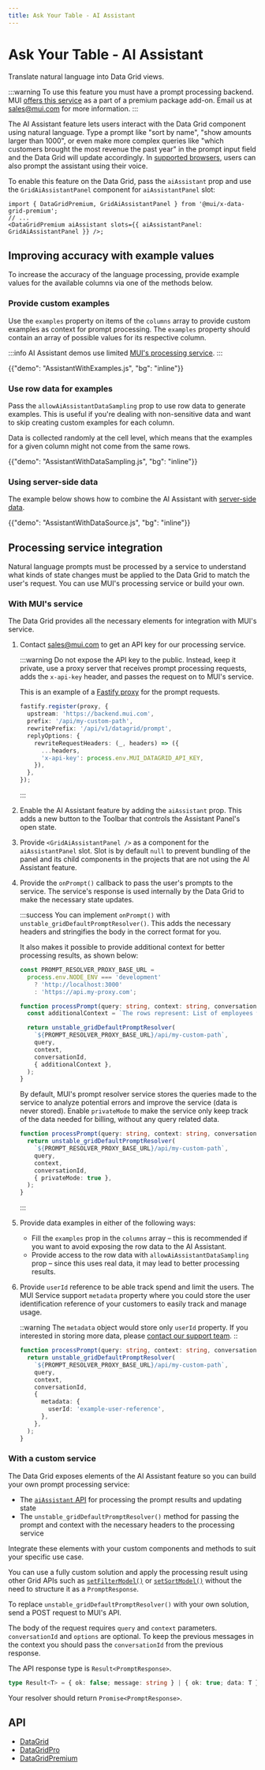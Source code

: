 ```yaml
---
title: Ask Your Table - AI Assistant
---
```


# Ask Your Table - AI Assistant [<span class="plan-premium"></span>](/x/introduction/licensing/#premium-plan 'Premium plan')

<p class="description">Translate natural language into Data Grid views.</p>

:::warning
To use this feature you must have a prompt processing backend.
MUI [offers this service](/x/react-data-grid/ai-assistant/#with-muis-service) as a part of a premium package add-on.
Email us at [sales@mui.com](mailto:sales@mui.com) for more information.
:::

The AI Assistant feature lets users interact with the Data Grid component using natural language.
Type a prompt like "sort by name", "show amounts larger than 1000", or even make more complex queries like "which customers brought the most revenue the past year" in the prompt input field and the Data Grid will update accordingly.
In [supported browsers](https://developer.mozilla.org/en-US/docs/Web/API/SpeechRecognition#browser_compatibility), users can also prompt the assistant using their voice.

To enable this feature on the Data Grid, pass the `aiAssistant` prop and use the `GridAiAssistantPanel` component for `aiAssistantPanel` slot:

```tsx
import { DataGridPremium, GridAiAssistantPanel } from '@mui/x-data-grid-premium';
// ...
<DataGridPremium aiAssistant slots={{ aiAssistantPanel: GridAiAssistantPanel }} />;
```

## Improving accuracy with example values

To increase the accuracy of the language processing, provide example values for the available columns via one of the methods below.

### Provide custom examples

Use the `examples` property on items of the `columns` array to provide custom examples as context for prompt processing.
The `examples` property should contain an array of possible values for its respective column.

:::info
AI Assistant demos use limited [MUI's processing service](/x/react-data-grid/ai-assistant/#with-muis-service).
:::

{{"demo": "AssistantWithExamples.js", "bg": "inline"}}

### Use row data for examples

Pass the `allowAiAssistantDataSampling` prop to use row data to generate examples.
This is useful if you're dealing with non-sensitive data and want to skip creating custom examples for each column.

Data is collected randomly at the cell level, which means that the examples for a given column might not come from the same rows.

{{"demo": "AssistantWithDataSampling.js", "bg": "inline"}}

### Using server-side data

The example below shows how to combine the AI Assistant with [server-side data](/x/react-data-grid/server-side-data/).

{{"demo": "AssistantWithDataSource.js", "bg": "inline"}}

## Processing service integration

Natural language prompts must be processed by a service to understand what kinds of state changes must be applied to the Data Grid to match the user's request.
You can use MUI's processing service or build your own.

### With MUI's service

The Data Grid provides all the necessary elements for integration with MUI's service.

1. Contact [sales@mui.com](mailto:sales@mui.com) to get an API key for our processing service.

   :::warning
   Do not expose the API key to the public. Instead, keep it private, use a proxy server that receives prompt processing requests, adds the `x-api-key` header, and passes the request on to MUI's service.

   This is an example of a [Fastify proxy](https://www.npmjs.com/package/@fastify/http-proxy) for the prompt requests.

   ```ts
   fastify.register(proxy, {
     upstream: 'https://backend.mui.com',
     prefix: '/api/my-custom-path',
     rewritePrefix: '/api/v1/datagrid/prompt',
     replyOptions: {
       rewriteRequestHeaders: (_, headers) => ({
         ...headers,
         'x-api-key': process.env.MUI_DATAGRID_API_KEY,
       }),
     },
   });
   ```

   :::

2. Enable the AI Assistant feature by adding the `aiAssistant` prop.
   This adds a new button to the Toolbar that controls the Assistant Panel's open state.
3. Provide `<GridAiAssistantPanel />` as a component for the `aiAssistantPanel` slot.
   Slot is by default `null` to prevent bundling of the panel and its child components in the projects that are not using the AI Assistant feature.
4. Provide the `onPrompt()` callback to pass the user's prompts to the service.
   The service's response is used internally by the Data Grid to make the necessary state updates.

   :::success
   You can implement `onPrompt()` with `unstable_gridDefaultPromptResolver()`.
   This adds the necessary headers and stringifies the body in the correct format for you.

   It also makes it possible to provide additional context for better processing results, as shown below:

   ```ts
   const PROMPT_RESOLVER_PROXY_BASE_URL =
     process.env.NODE_ENV === 'development'
       ? 'http://localhost:3000'
       : 'https://api.my-proxy.com';

   function processPrompt(query: string, context: string, conversationId?: string) {
     const additionalContext = `The rows represent: List of employees with their company, position and start date`;

     return unstable_gridDefaultPromptResolver(
       `${PROMPT_RESOLVER_PROXY_BASE_URL}/api/my-custom-path`,
       query,
       context,
       conversationId,
       { additionalContext },
     );
   }
   ```

   By default, MUI's prompt resolver service stores the queries made to the service to analyze potential errors and improve the service (data is never stored).
   Enable `privateMode` to make the service only keep track of the data needed for billing, without any query related data.

   ```ts
   function processPrompt(query: string, context: string, conversationId?: string) {
     return unstable_gridDefaultPromptResolver(
       `${PROMPT_RESOLVER_PROXY_BASE_URL}/api/my-custom-path`,
       query,
       context,
       conversationId,
       { privateMode: true },
     );
   }
   ```

   :::

5. Provide data examples in either of the following ways:
   - Fill the `examples` prop in the `columns` array – this is recommended if you want to avoid exposing the row data to the AI Assistant.
   - Provide access to the row data with `allowAiAssistantDataSampling` prop – since this uses real data, it may lead to better processing results.

6. Provide `userId` reference to be able track spend and limit the users.
   The MUI Service support `metadata` property where you could store the user identification reference of your customers to easily track and manage usage.

   ::warning
   The `metadata` object would store only `userId` property. If you interested in storing more data, please [contact our support team](mailto:support@mui.com).
   ::

   ```ts
   function processPrompt(query: string, context: string, conversationId?: string) {
     return unstable_gridDefaultPromptResolver(
       `${PROMPT_RESOLVER_PROXY_BASE_URL}/api/my-custom-path`,
       query,
       context,
       conversationId,
       {
         metadata: {
           userId: 'example-user-reference',
         },
       },
     );
   }
   ```

### With a custom service

The Data Grid exposes elements of the AI Assistant feature so you can build your own prompt processing service:

- The [`aiAssistant` API](/x/api/data-grid/grid-api/#grid-api-prop-aiAssistant) for processing the prompt results and updating state
- The `unstable_gridDefaultPromptResolver()` method for passing the prompt and context with the necessary headers to the processing service

Integrate these elements with your custom components and methods to suit your specific use case.

You can use a fully custom solution and apply the processing result using other Grid APIs such as [`setFilterModel()`](/x/api/data-grid/grid-api/#grid-api-prop-setFilterModel) or [`setSortModel()`](/x/api/data-grid/grid-api/#grid-api-prop-setSortModel) without the need to structure it as a `PromptResponse`.

To replace `unstable_gridDefaultPromptResolver()` with your own solution, send a POST request to MUI's API.

The body of the request requires `query` and `context` parameters.
`conversationId` and `options` are optional.
To keep the previous messages in the context you should pass the `conversationId` from the previous response.

The API response type is `Result<PromptResponse>`.

```ts
type Result<T> = { ok: false; message: string } | { ok: true; data: T };
```

Your resolver should return `Promise<PromptResponse>`.

## API

- [DataGrid](/x/api/data-grid/data-grid/)
- [DataGridPro](/x/api/data-grid/data-grid-pro/)
- [DataGridPremium](/x/api/data-grid/data-grid-premium/)
